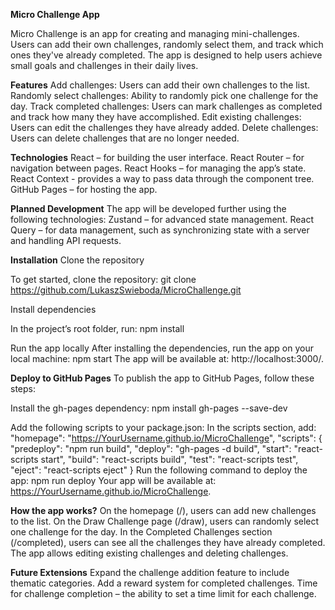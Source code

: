 **Micro Challenge App**

Micro Challenge is an app for creating and managing mini-challenges. Users can add their own challenges, randomly select them, and track which ones they've already completed. The app is designed to help users achieve small goals and challenges in their daily lives.

**Features**
Add challenges: Users can add their own challenges to the list.
Randomly select challenges: Ability to randomly pick one challenge for the day.
Track completed challenges: Users can mark challenges as completed and track how many they have accomplished.
Edit existing challenges: Users can edit the challenges they have already added.
Delete challenges: Users can delete challenges that are no longer needed.

**Technologies**
React – for building the user interface.
React Router – for navigation between pages.
React Hooks – for managing the app’s state.
React Context - provides a way to pass data through the component tree.
GitHub Pages – for hosting the app.

**Planned Development**
The app will be developed further using the following technologies:
Zustand – for advanced state management.
React Query – for data management, such as synchronizing state with a server and handling API requests.

**Installation**
Clone the repository

To get started, clone the repository:
git clone https://github.com/LukaszSwieboda/MicroChallenge.git

Install dependencies

In the project’s root folder, run:
npm install

Run the app locally
After installing the dependencies, run the app on your local machine:
npm start
The app will be available at: http://localhost:3000/.

**Deploy to GitHub Pages**
To publish the app to GitHub Pages, follow these steps:

Install the gh-pages dependency:
npm install gh-pages --save-dev

Add the following scripts to your package.json:
In the scripts section, add:
"homepage": "https://YourUsername.github.io/MicroChallenge",
"scripts": {
"predeploy": "npm run build",
"deploy": "gh-pages -d build",
"start": "react-scripts start",
"build": "react-scripts build",
"test": "react-scripts test",
"eject": "react-scripts eject"
}
Run the following command to deploy the app:
npm run deploy
Your app will be available at: https://YourUsername.github.io/MicroChallenge.

**How the app works?**
On the homepage (/), users can add new challenges to the list.
On the Draw Challenge page (/draw), users can randomly select one challenge for the day.
In the Completed Challenges section (/completed), users can see all the challenges they have already completed.
The app allows editing existing challenges and deleting challenges.

**Future Extensions**
Expand the challenge addition feature to include thematic categories.
Add a reward system for completed challenges.
Time for challenge completion – the ability to set a time limit for each challenge.
